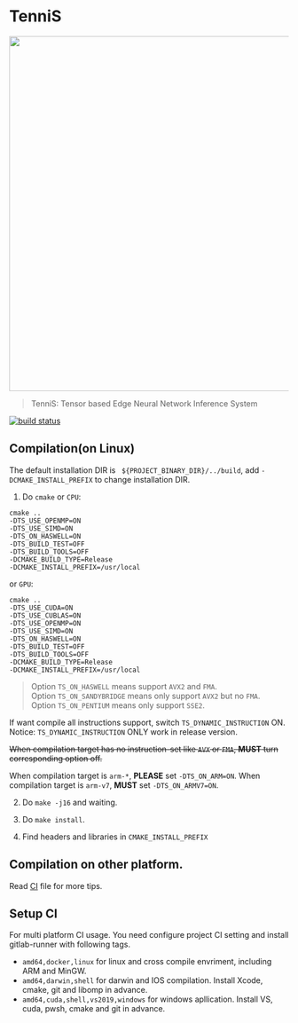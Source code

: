 # TenniS

<div align="divcss5">
<img src="./logo/TenniS-H.png" width="640"/>
</div>

> TenniS: Tensor based Edge Neural Network Inference System 

[![build status](https://gitlab.seetatech.com/TenniS/TenniS/badges/master/build.svg)](https://gitlab.seetatech.com/TenniS/TenniS/commits/master)

## Compilation(on Linux)

The default installation DIR is ` ${PROJECT_BINARY_DIR}/../build`,
add `-DCMAKE_INSTALL_PREFIX` to change installation DIR.

1. Do `cmake` or `CPU`:
```
cmake ..
-DTS_USE_OPENMP=ON
-DTS_USE_SIMD=ON
-DTS_ON_HASWELL=ON
-DTS_BUILD_TEST=OFF
-DTS_BUILD_TOOLS=OFF
-DCMAKE_BUILD_TYPE=Release
-DCMAKE_INSTALL_PREFIX=/usr/local
```
or `GPU`:
```
cmake ..
-DTS_USE_CUDA=ON
-DTS_USE_CUBLAS=ON
-DTS_USE_OPENMP=ON
-DTS_USE_SIMD=ON
-DTS_ON_HASWELL=ON
-DTS_BUILD_TEST=OFF
-DTS_BUILD_TOOLS=OFF
-DCMAKE_BUILD_TYPE=Release
-DCMAKE_INSTALL_PREFIX=/usr/local
```

> Option `TS_ON_HASWELL` means support `AVX2` and `FMA`.  
> Option `TS_ON_SANDYBRIDGE` means only support `AVX2` but no `FMA`.  
> Option `TS_ON_PENTIUM` means only support `SSE2`.  

If want compile all instructions support, switch `TS_DYNAMIC_INSTRUCTION` ON.
Notice: `TS_DYNAMIC_INSTRUCTION` ONLY work in release version.

~~When compilation target has no instruction-set like `AVX` or `FMA`,
**MUST** turn corresponding option off.~~

When compilation target is `arm-*`, **PLEASE** set `-DTS_ON_ARM=ON`.
When compilation target is `arm-v7`, **MUST** set `-DTS_ON_ARMV7=ON`.

2. Do `make -j16` and waiting.

3. Do `make install`.

4. Find headers and libraries in `CMAKE_INSTALL_PREFIX`

## Compilation on other platform.

Read [CI](.gitlab-ci.yml) file for more tips.


## Setup CI

For multi platform CI usage. You need configure project CI setting and install gitlab-runner with following tags.

- `amd64,docker,linux` for linux and cross compile envriment, including ARM and MinGW.
- `amd64,darwin,shell` for darwin and IOS compilation. Install Xcode, cmake, git and libomp in advance.
- `amd64,cuda,shell,vs2019,windows` for windows apllication. Install VS, cuda, pwsh, cmake and git in advance.


